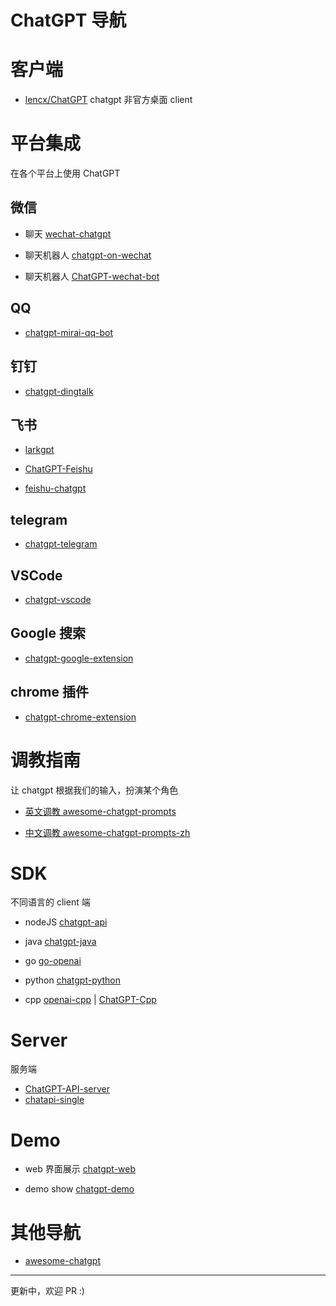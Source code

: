 # ChatGPT 导航

# 客户端
- [lencx/ChatGPT](https://github.com/lencx/ChatGPT)
chatgpt 非官方桌面 client 


# 平台集成
在各个平台上使用 ChatGPT

## 微信
- 聊天 [wechat-chatgpt](https://github.com/fuergaosi233/wechat-chatgpt)

- 聊天机器人 [chatgpt-on-wechat](https://github.com/zhayujie/chatgpt-on-wechat)

- 聊天机器人 [ChatGPT-wechat-bot](https://github.com/AutumnWhj/ChatGPT-wechat-bot)

## QQ
- [chatgpt-mirai-qq-bot](https://github.com/lss233/chatgpt-mirai-qq-bot)

## 钉钉
- [chatgpt-dingtalk](https://github.com/eryajf/chatgpt-dingtalk)

## 飞书
- [larkgpt](https://github.com/bytemate/larkgpt)

- [ChatGPT-Feishu](https://github.com/bestony/ChatGPT-Feishu)
- [feishu-chatgpt](https://github.com/Leizhenpeng/feishu-chatgpt)

## telegram
- [chatgpt-telegram](https://github.com/m1guelpf/chatgpt-telegram)

## VSCode
- [chatgpt-vscode](https://github.com/mpociot/chatgpt-vscode)

## Google 搜索
- [chatgpt-google-extension](https://github.com/wong2/chatgpt-google-extension)

## chrome 插件
- [chatgpt-chrome-extension](https://github.com/gragland/chatgpt-chrome-extension)



# 调教指南
让 chatgpt 根据我们的输入，扮演某个角色

- [英文调教 awesome-chatgpt-prompts](https://github.com/f/awesome-chatgpt-prompts) 

- [中文调教 awesome-chatgpt-prompts-zh](https://github.com/PlexPt/awesome-chatgpt-prompts-zh)


# SDK 
不同语言的 client 端

- nodeJS [chatgpt-api](https://github.com/transitive-b-ullshit/chatgpt-api)

- java [chatgpt-java](https://github.com/PlexPt/chatgpt-java)

- go [go-openai](https://github.com/sashabaranov/go-openai)

- python [chatgpt-python](https://github.com/labteral/chatgpt-python)

- cpp [openai-cpp](https://github.com/olrea/openai-cpp) | [ChatGPT-Cpp](https://github.com/deni2312/ChatGPT-Cpp) 

# Server
服务端

- [ChatGPT-API-server](https://github.com/acheong08/ChatGPT-API-server)
- [chatapi-single](https://github.com/bytemate/chatapi-single)


# Demo

- web 界面展示 [chatgpt-web](https://github.com/Chanzhaoyu/chatgpt-web)

- demo show [chatgpt-demo](https://github.com/ddiu8081/chatgpt-demo)


# 其他导航

- [awesome-chatgpt](https://github.com/humanloop/awesome-chatgpt)


---
更新中，欢迎 PR :)



